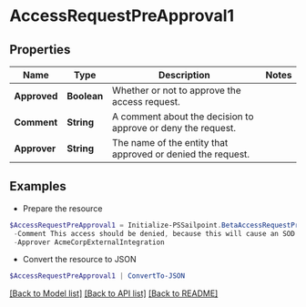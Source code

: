 # AccessRequestPreApproval1
## Properties

Name | Type | Description | Notes
------------ | ------------- | ------------- | -------------
**Approved** | **Boolean** | Whether or not to approve the access request. | 
**Comment** | **String** | A comment about the decision to approve or deny the request. | 
**Approver** | **String** | The name of the entity that approved or denied the request. | 

## Examples

- Prepare the resource
```powershell
$AccessRequestPreApproval1 = Initialize-PSSailpoint.BetaAccessRequestPreApproval1  -Approved false `
 -Comment This access should be denied, because this will cause an SOD violation. `
 -Approver AcmeCorpExternalIntegration
```

- Convert the resource to JSON
```powershell
$AccessRequestPreApproval1 | ConvertTo-JSON
```

[[Back to Model list]](../README.md#documentation-for-models) [[Back to API list]](../README.md#documentation-for-api-endpoints) [[Back to README]](../README.md)

